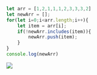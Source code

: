 ```javascript
let arr = [1,2,1,1,1,2,3,3,3,2]
let newArr = [];
for(let i=0;i<arr.length;i++){
    let item = arr[i];
    if(!newArr.includes(item)){
        newArr.push(item);
    }
}
console.log(newArr)
```
![](https://img-blog.csdnimg.cn/20200603155122124.png)
